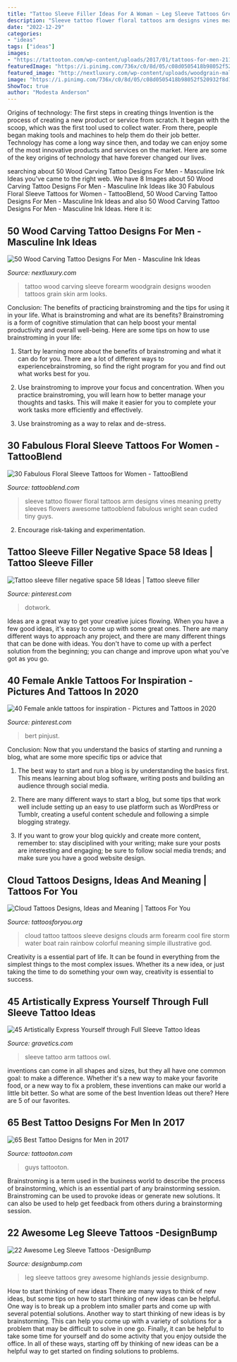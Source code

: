 ```yaml
---
title: "Tattoo Sleeve Filler Ideas For A Woman ~ Leg Sleeve Tattoos Grey Awesome Highlands Jessie Designbump"
description: "Sleeve tattoo flower floral tattoos arm designs vines meaning pretty sleeves flowers awesome tattooblend fabulous wright sean cuded tiny guys"
date: "2022-12-29"
categories:
- "ideas"
tags: ["ideas"]
images:
- "https://tattooton.com/wp-content/uploads/2017/01/tattoos-for-men-211.jpg"
featuredImage: "https://i.pinimg.com/736x/c0/8d/05/c08d0505418b98052f520932f8d13294.jpg"
featured_image: "http://nextluxury.com/wp-content/uploads/woodgrain-male-wood-carving-forearm-sleeve-tattoo.jpg"
image: "https://i.pinimg.com/736x/c0/8d/05/c08d0505418b98052f520932f8d13294.jpg"
ShowToc: true
author: "Modesta Anderson"
---
```



Origins of technology: The first steps in creating things
Invention is the process of creating a new product or service from scratch. It began with the scoop, which was the first tool used to collect water. From there, people began making tools and machines to help them do their job better. Technology has come a long way since then, and today we can enjoy some of the most innovative products and services on the market. Here are some of the key origins of technology that have forever changed our lives.

	

		
searching about 50 Wood Carving Tattoo Designs For Men - Masculine Ink Ideas you've came to the right web. We have 8 Images about 50 Wood Carving Tattoo Designs For Men - Masculine Ink Ideas like 30 Fabulous Floral Sleeve Tattoos for Women - TattooBlend, 50 Wood Carving Tattoo Designs For Men - Masculine Ink Ideas and also 50 Wood Carving Tattoo Designs For Men - Masculine Ink Ideas. Here it is:
		
    
## 50 Wood Carving Tattoo Designs For Men - Masculine Ink Ideas

<img loading=lazy src="http://nextluxury.com/wp-content/uploads/woodgrain-male-wood-carving-forearm-sleeve-tattoo.jpg" onerror="this.onerror=null;this.src='https://tse1.mm.bing.net/th?id=OIP.Htt_lW5-LVQaelWR9YVOggHaIC&amp;pid=15.1';" alt="50 Wood Carving Tattoo Designs For Men - Masculine Ink Ideas">

_Source: nextluxury.com_

>tattoo wood carving sleeve forearm woodgrain designs wooden tattoos grain skin arm looks. 

	

Conclusion: The benefits of practicing brainstroming and the tips for using it in your life.
What is brainstroming and what are its benefits? Brainstroming is a form of cognitive stimulation that can help boost your mental productivity and overall well-being. Here are some tips on how to use brainstroming in your life: 
1. Start by learning more about the benefits of brainstroming and what it can do for you. There are a lot of different ways to experiencebrainstroming, so find the right program for you and find out what works best for you. 

2. Use brainstroming to improve your focus and concentration. When you practice brainstroming, you will learn how to better manage your thoughts and tasks. This will make it easier for you to complete your work tasks more efficiently and effectively. 

3. Use brainstroming as a way to relax and de-stress.

    
## 30 Fabulous Floral Sleeve Tattoos For Women - TattooBlend

<img loading=lazy src="https://tattooblend.com/wp-content/uploads/2015/11/beautiful-floral-sleeve-tattoo1.jpg" onerror="this.onerror=null;this.src='https://tse1.mm.bing.net/th?id=OIP.7kmJA4x6GdSyffUIEEEfogHaLH&amp;pid=15.1';" alt="30 Fabulous Floral Sleeve Tattoos for Women - TattooBlend">

_Source: tattooblend.com_

>sleeve tattoo flower floral tattoos arm designs vines meaning pretty sleeves flowers awesome tattooblend fabulous wright sean cuded tiny guys. 

	

2. Encourage risk-taking and experimentation.

    
## Tattoo Sleeve Filler Negative Space 58 Ideas | Tattoo Sleeve Filler

<img loading=lazy src="https://i.pinimg.com/736x/d1/5f/c9/d15fc9b291693736b7747fe564d401d3.jpg" onerror="this.onerror=null;this.src='https://tse2.mm.bing.net/th?id=OIP.NuP5rIq4NBetlhsdr362awAAAA&amp;pid=15.1';" alt="Tattoo sleeve filler negative space 58 Ideas | Tattoo sleeve filler">

_Source: pinterest.com_

>dotwork. 

	

Ideas are a great way to get your creative juices flowing. When you have a few good ideas, it's easy to come up with some great ones. There are many different ways to approach any project, and there are many different things that can be done with ideas. You don't have to come up with a perfect solution from the beginning; you can change and improve upon what you've got as you go.

    
## 40 Female Ankle Tattoos For Inspiration - Pictures And Tattoos In 2020

<img loading=lazy src="https://i.pinimg.com/736x/c0/8d/05/c08d0505418b98052f520932f8d13294.jpg" onerror="this.onerror=null;this.src='https://tse3.mm.bing.net/th?id=OIP.aKnFU3lWm91C2NYpub5H4AHaNp&amp;pid=15.1';" alt="40 Female ankle tattoos for inspiration - Pictures and Tattoos in 2020">

_Source: pinterest.com_

>bert pinjust. 

	

Conclusion: Now that you understand the basics of starting and running a blog, what are some more specific tips or advice that
1. The best way to start and run a blog is by understanding the basics first. This means learning about blog software, writing posts and building an audience through social media.
2. There are many different ways to start a blog, but some tips that work well include setting up an easy to use platform such as WordPress or Tumblr, creating a useful content schedule and following a simple blogging strategy.

3. If you want to grow your blog quickly and create more content, remember to: stay disciplined with your writing; make sure your posts are interesting and engaging; be sure to follow social media trends; and make sure you have a good website design.

    
## Cloud Tattoos Designs, Ideas And Meaning | Tattoos For You

<img loading=lazy src="http://www.tattoosforyou.org/wp-content/uploads/2013/10/Cloud-Tattoo-Sleeve.jpg" onerror="this.onerror=null;this.src='https://tse2.mm.bing.net/th?id=OIP.wDhjHnW8zBbAEPTzNaDxyAHaMN&amp;pid=15.1';" alt="Cloud Tattoos Designs, Ideas and Meaning | Tattoos For You">

_Source: tattoosforyou.org_

>cloud tattoo tattoos sleeve designs clouds arm forearm cool fire storm water boat rain rainbow colorful meaning simple illustrative god. 

	

Creativity is a essential part of life. It can be found in everything from the simplest things to the most complex issues. Whether its a new idea, or just taking the time to do something your own way, creativity is essential to success.

    
## 45 Artistically Express Yourself Through Full Sleeve Tattoo Ideas

<img loading=lazy src="https://www.gravetics.com/wp-content/uploads/2017/04/live-love-tattoo-tattoos-egyption-egyptiantattoo-perfect-gorgeous-sleeve-sleevetattoo-arm-owl-bettle-inked-art-fullsleevetattoo-beyou-bereal-believe.jpg" onerror="this.onerror=null;this.src='https://tse1.mm.bing.net/th?id=OIP.AEZfZJzTMj5RfARcheYH5AHaJK&amp;pid=15.1';" alt="45 Artistically Express Yourself through Full Sleeve Tattoo Ideas">

_Source: gravetics.com_

>sleeve tattoo arm tattoos owl. 

	

inventions can come in all shapes and sizes, but they all have one common goal: to make a difference. Whether it's a new way to make your favorite food, or a new way to fix a problem, these inventions can make our world a little bit better. So what are some of the best Invention Ideas out there? Here are 5 of our favorites.

    
## 65 Best Tattoo Designs For Men In 2017

<img loading=lazy src="https://tattooton.com/wp-content/uploads/2017/01/tattoos-for-men-211.jpg" onerror="this.onerror=null;this.src='https://tse1.mm.bing.net/th?id=OIP.QI2qUZ38TKBrGDzwKEK58QHaLG&amp;pid=15.1';" alt="65 Best Tattoo Designs for Men in 2017">

_Source: tattooton.com_

>guys tattooton. 

	

Brainstroming is a term used in the business world to describe the process of brainstorming, which is an essential part of any brainstorming session. Brainstroming can be used to provoke ideas or generate new solutions. It can also be used to help get feedback from others during a brainstorming session.

    
## 22 Awesome Leg Sleeve Tattoos -DesignBump

<img loading=lazy src="https://cdn.designbump.com/wp-content/uploads/2015/09/Jessie-Highlands-Black-and-Grey-Leg-Sleeve.jpg" onerror="this.onerror=null;this.src='https://tse1.mm.bing.net/th?id=OIP.fSjrY2wqVZ8Z4oJWJXitKAHaHa&amp;pid=15.1';" alt="22 Awesome Leg Sleeve Tattoos -DesignBump">

_Source: designbump.com_

>leg sleeve tattoos grey awesome highlands jessie designbump. 

	

How to start thinking of new ideas
There are many ways to think of new ideas, but some tips on how to start thinking of new ideas can be helpful. One way is to break up a problem into smaller parts and come up with several potential solutions. Another way to start thinking of new ideas is by brainstorming. This can help you come up with a variety of solutions for a problem that may be difficult to solve in one go. Finally, it can be helpful to take some time for yourself and do some activity that you enjoy outside the office. In all of these ways, starting off by thinking of new ideas can be a helpful way to get started on finding solutions to problems.


